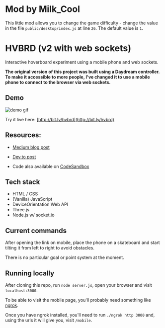 # Mod by Milk_Cool
This little mod allows you to change the game difficulty - change the value in the file `public/desktop/index.js` at line `26`. The default value is `1`.

# HVBRD (v2 with web sockets)

Interactive hoverboard experiment using a mobile phone and web sockets.

**The original version of this project was built using a Daydream controller.
To make it accessible to more people, I've changed it to use a mobile phone to connect to the browser via web sockets.**

## Demo

![demo gif](hvbrd.gif)

Try it live here: [http://bit.ly/hvbrd](http://bit.ly/hvbrd)

## Resources:

* [Medium blog post](https://medium.com/@devdevcharlie/hvbrd-c6266ee31461)

* [Dev.to post](http://bit.ly/hvbrd-post)

* Code also available on [CodeSandbox](https://codesandbox.io/s/hvbrd-sockets-ln0mi)

## Tech stack

* HTML / CSS
* (Vanilla) JavaScript
* DeviceOrientation Web API
* Three.js
* Node.js w/ socket.io

## Current commands

After opening the link on mobile, place the phone on a skateboard and start tilting it from left to right to avoid obstacles.

There is no particular goal or point system at the moment.

## Running locally

After cloning this repo, run `node server.js`, open your browser and visit `localhost:3000`.

To be able to visit the mobile page, you'll probably need something like [ngrok](https://ngrok.com/).

Once you have ngrok installed, you'll need to run `./ngrok http 3000` and, using the urls it will give you, visit `/mobile`.





